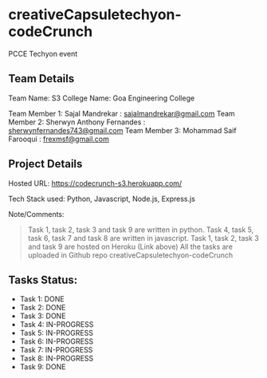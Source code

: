 # creativeCapsuletechyon-codeCrunch
PCCE Techyon event

## Team Details

Team Name: S3
College Name: Goa Engineering College

Team Member 1: Sajal Mandrekar : sajalmandrekar@gmail.com 
Team Member 2: Sherwyn Anthony Fernandes : sherwynfernandes743@gmail.com 
Team Member 3: Mohammad Saif Farooqui : frexmsf@gmail.com   

## Project Details

Hosted URL: https://codecrunch-s3.herokuapp.com/
  
Tech Stack used:
Python, Javascript, Node.js, Express.js
  
Note/Comments:
>Task 1, task 2, task 3 and task 9 are written in python.
>Task 4, task 5, task 6, task 7 and task 8 are written in javascript.
>Task 1, task 2, task 3 and task 9 are hosted on Heroku (Link above)
>All the tasks are uploaded in Github repo creativeCapsuletechyon-codeCrunch
  
## Tasks Status:

* Task 1: DONE
* Task 2: DONE
* Task 3: DONE
* Task 4: IN-PROGRESS
* Task 5: IN-PROGRESS
* Task 6: IN-PROGRESS
* Task 7: IN-PROGRESS
* Task 8: IN-PROGRESS
* Task 9: DONE

